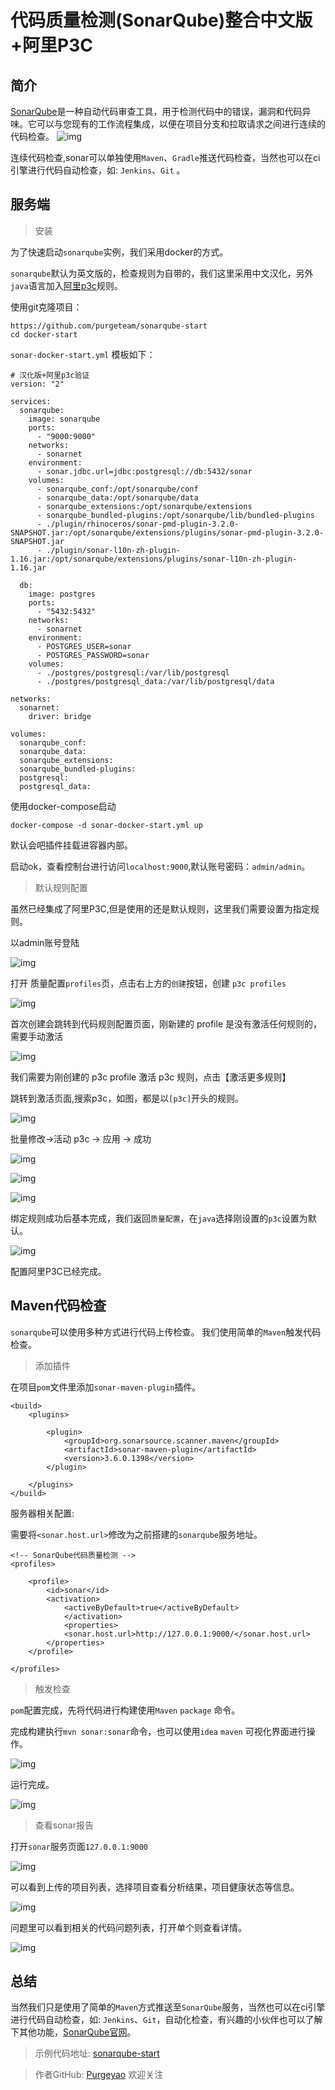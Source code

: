 # 代码质量检测(SonarQube)整合中文版+阿里P3C

## 简介
[SonarQube](https://www.sonarqube.org/)是一种自动代码审查工具，用于检测代码中的错误，漏洞和代码异味。它可以与您现有的工作流程集成，以便在项目分支和拉取请求之间进行连续的代码检查。
![img](https://raw.githubusercontent.com/purgeyao/purgeyao.github.io/master/img/blog/2019-09-12/hero-image%402x.png)

连续代码检查,sonar可以单独使用`Maven`、`Gradle`推送代码检查，当然也可以在ci引擎进行代码自动检查，如: `Jenkins`、`Git` 。


## 服务端

> 安装

为了快速启动`sonarqube`实例，我们采用docker的方式。

`sonarqube`默认为英文版的，检查规则为自带的，我们这里采用中文汉化，另外`java`语言加入[阿里p3c](https://github.com/alibaba/p3c)规则。

使用git克隆项目：

```
https://github.com/purgeteam/sonarqube-start
cd docker-start
```

`sonar-docker-start.yml` 模板如下：

```
# 汉化版+阿里p3c验证
version: "2"

services:
  sonarqube:
    image: sonarqube
    ports:
      - "9000:9000"
    networks:
      - sonarnet
    environment:
      - sonar.jdbc.url=jdbc:postgresql://db:5432/sonar
    volumes:
      - sonarqube_conf:/opt/sonarqube/conf
      - sonarqube_data:/opt/sonarqube/data
      - sonarqube_extensions:/opt/sonarqube/extensions
      - sonarqube_bundled-plugins:/opt/sonarqube/lib/bundled-plugins
      - ./plugin/rhinoceros/sonar-pmd-plugin-3.2.0-SNAPSHOT.jar:/opt/sonarqube/extensions/plugins/sonar-pmd-plugin-3.2.0-SNAPSHOT.jar
      - ./plugin/sonar-l10n-zh-plugin-1.16.jar:/opt/sonarqube/extensions/plugins/sonar-l10n-zh-plugin-1.16.jar

  db:
    image: postgres
    ports:
      - "5432:5432"
    networks:
      - sonarnet
    environment:
      - POSTGRES_USER=sonar
      - POSTGRES_PASSWORD=sonar
    volumes:
      - ./postgres/postgresql:/var/lib/postgresql
      - ./postgres/postgresql_data:/var/lib/postgresql/data

networks:
  sonarnet:
    driver: bridge

volumes:
  sonarqube_conf:
  sonarqube_data:
  sonarqube_extensions:
  sonarqube_bundled-plugins:
  postgresql:
  postgresql_data:
```

使用docker-compose启动

```
docker-compose -d sonar-docker-start.yml up
```

默认会吧插件挂载进容器内部。

启动ok，查看控制台进行访问`localhost:9000`,默认账号密码：`admin/admin`。

> 默认规则配置

虽然已经集成了阿里P3C,但是使用的还是默认规则，这里我们需要设置为指定规则。

以admin账号登陆

![img](https://raw.githubusercontent.com/purgeyao/purgeyao.github.io/master/img/blog/2019-09-12/WX20190912.png)

打开 质量配置`profiles`页，点击右上方的`创建`按钮，创建 `p3c profiles`

![img](https://raw.githubusercontent.com/purgeyao/purgeyao.github.io/master/img/blog/2019-09-12/WX20190912-1.png)

首次创建会跳转到代码规则配置页面，刚新建的 profile 是没有激活任何规则的，需要手动激活

![img](https://raw.githubusercontent.com/purgeyao/purgeyao.github.io/master/img/blog/2019-09-12/WX20190912-2.png)

我们需要为刚创建的 p3c profile 激活 p3c 规则，点击【激活更多规则】

跳转到激活页面,搜索p3c，如图，都是以`[p3c]`开头的规则。

![img](https://raw.githubusercontent.com/purgeyao/purgeyao.github.io/master/img/blog/2019-09-12/WX20190912-3.png)

批量修改->活动 p3c -> 应用 -> 成功

![img](https://raw.githubusercontent.com/purgeyao/purgeyao.github.io/master/img/blog/2019-09-12/WX20190912-4.png)

![img](https://raw.githubusercontent.com/purgeyao/purgeyao.github.io/master/img/blog/2019-09-12/WX20190912-5.png)

![img](https://raw.githubusercontent.com/purgeyao/purgeyao.github.io/master/img/blog/2019-09-12/WX20190912-6.png)

绑定规则成功后基本完成，我们返回`质量配置`，在`java`选择刚设置的`p3c`设置为默认。

![img](https://raw.githubusercontent.com/purgeyao/purgeyao.github.io/master/img/blog/2019-09-12/WX20190912-7.png)

配置阿里P3C已经完成。

## Maven代码检查

`sonarqube`可以使用多种方式进行代码上传检查。
我们使用简单的`Maven`触发代码检查。

> 添加插件

在项目`pom`文件里添加`sonar-maven-plugin`插件。

```
<build>
    <plugins>

        <plugin>
            <groupId>org.sonarsource.scanner.maven</groupId>
            <artifactId>sonar-maven-plugin</artifactId>
            <version>3.6.0.1398</version>
        </plugin>

    </plugins>
</build>
```

服务器相关配置:

需要将`<sonar.host.url>`修改为之前搭建的`sonarqube`服务地址。

```
<!-- SonarQube代码质量检测 -->
<profiles>

    <profile>
        <id>sonar</id>
        <activation>
            <activeByDefault>true</activeByDefault>
            </activation>
            <properties>
            <sonar.host.url>http://127.0.0.1:9000/</sonar.host.url>
        </properties>
    </profile>
    
</profiles>
```

> 触发检查

`pom`配置完成，先将代码进行构建使用`Maven` `package` 命令。

完成构建执行`mvn sonar:sonar`命令，也可以使用`idea` `maven` 可视化界面进行操作。

![img](https://raw.githubusercontent.com/purgeyao/purgeyao.github.io/master/img/blog/2019-09-12/WX20190912-8.png)

运行完成。

![img](https://raw.githubusercontent.com/purgeyao/purgeyao.github.io/master/img/blog/2019-09-12/WX20190912-9.png)

> 查看sonar报告

打开`sonar`服务页面`127.0.0.1:9000`

![img](https://raw.githubusercontent.com/purgeyao/purgeyao.github.io/master/img/blog/2019-09-12/sonar1.png)

可以看到上传的项目列表，选择项目查看分析结果，项目健康状态等信息。

![img](https://raw.githubusercontent.com/purgeyao/purgeyao.github.io/master/img/blog/2019-09-12/sonar2.png)

问题里可以看到相关的代码问题列表，打开单个则查看详情。

![img](https://raw.githubusercontent.com/purgeyao/purgeyao.github.io/master/img/blog/2019-09-12/sonar3.png)

## 总结

当然我们只是使用了简单的`Maven`方式推送至`SonarQube`服务，当然也可以在ci引擎进行代码自动检查，如: `Jenkins`、`Git`，自动化检查，有兴趣的小伙伴也可以了解下其他功能，[SonarQube官网](https://www.sonarqube.org/)。

> 示例代码地址: [sonarqube-start](https://github.com/purgeteam/sonarqube-start)

> 作者GitHub:
[Purgeyao](https://github.com/purgeyao) 欢迎关注